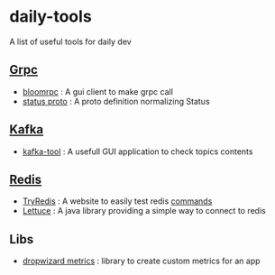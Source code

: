 # daily-tools
A list of useful tools for daily dev 

## [Grpc](https://grpc.io/)

* [bloomrpc](https://github.com/uw-labs/bloomrpc) : A gui client to make grpc call
* [status proto](https://github.com/googleapis/googleapis/tree/master/google/rpc) : A proto definition normalizing Status 

## [Kafka](https://kafka.apache.org/)

* [kafka-tool](http://www.kafkatool.com/) : A usefull GUI application to check topics contents 

 
 ## [Redis](https://redis.io/)
 
 * [TryRedis](https://try.redis.io/) : A website to easily test redis [commands](https://redis.io/commands)
 * [Lettuce](https://lettuce.io/) : A java library providing a simple way to connect to redis
 
 ## Libs 
 
 * [dropwizard metrics](https://metrics.dropwizard.io/4.1.0/) : library to create custom metrics for an app
